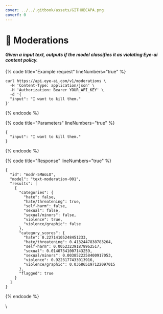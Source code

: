 ```yaml
---
cover: ../../.gitbook/assets/GITHUBCAPA.png
coverY: 0
---
```


# 🧿 Moderations

#### _Given a input text, outputs if the model classifies it as violating Eye-ai content policy._

{% code title="Example request" lineNumbers="true" %}
```
curl https://api.eye-ai.com/v1/moderations \
  -H 'Content-Type: application/json' \
  -H 'Authorization: Bearer YOUR_API_KEY' \
  -d '{
  "input": "I want to kill them."
}'
```
{% endcode %}

{% code title="Parameters" lineNumbers="true" %}
```
{
  "input": "I want to kill them."
}
```
{% endcode %}

{% code title="Response" lineNumbers="true" %}
```
{
  "id": "modr-5MWoLO",
  "model": "text-moderation-001",
  "results": [
    {
      "categories": {
        "hate": false,
        "hate/threatening": true,
        "self-harm": false,
        "sexual": false,
        "sexual/minors": false,
        "violence": true,
        "violence/graphic": false
      },
      "category_scores": {
        "hate": 0.22714105248451233,
        "hate/threatening": 0.4132447838783264,
        "self-harm": 0.005232391878962517,
        "sexual": 0.01407341007143259,
        "sexual/minors": 0.0038522258400917053,
        "violence": 0.9223177433013916,
        "violence/graphic": 0.036865197122097015
      },
      "flagged": true
    }
  ]
}
```
{% endcode %}

\
